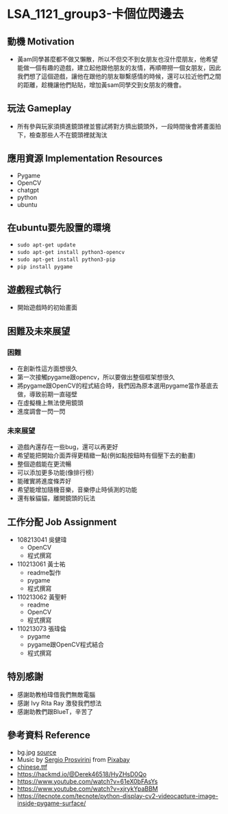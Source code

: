 # LSA_1121_group3-卡個位閃邊去


## 動機 Motivation
- 黃am同學甚麼都不做又懶散，所以不但交不到女朋友也沒什麼朋友，他希望能做一個有趣的遊戲，建立起他跟他朋友的友情，再順帶撈一個女朋友，因此我們想了這個遊戲，讓他在跟他的朋友聯繫感情的時候，還可以拉近他們之間的距離，趁機讓他們貼貼，增加黃sam同學交到女朋友的機會。

## 玩法 Gameplay
- 所有參與玩家須擠進鏡頭裡並嘗試將對方擠出鏡頭外，一段時間後會將畫面拍下，檢查那些人不在鏡頭裡就淘汰

## 應用資源 Implementation Resources
- Pygame
- OpenCV
- chatgpt
- python
- ubuntu

## 在ubuntu要先設置的環境
- `sudo apt-get update`
- `sudo apt-get install python3-opencv`
- `sudo apt-get install python3-pip`
- `pip install pygame`

## 遊戲程式執行
- 開始遊戲時的初始畫面

## 困難及未來展望
### 困難

- 在創新性這方面想很久
- 第一次接觸pygame跟opencv，所以要做出整個框架想很久
- 將pygame跟OpenCV的程式結合時，我們因為原本選用pygame當作基底去做，導致前期一直碰壁
- 在虛擬機上無法使用鏡頭
- 進度調會一閃一閃

### 未來展望

- 遊戲內還存在一些bug，還可以再更好
- 希望能把開始介面弄得更精緻一點(例如點按鈕時有個壓下去的動畫)
- 整個遊戲能在更流暢
- 可以添加更多功能(像排行榜）
- 能確實將進度條弄好
- 希望能增加隨機音樂，音樂停止時偵測的功能
- 還有躲貓貓，離開鏡頭的玩法

## 工作分配 Job Assignment
- 108213041 吳健瑋
  -  OpenCV
  -   程式撰寫
- 110213061 黃士祐
  -   readme製作
  -   pygame
  -   程式撰寫
- 110213062 黃聖軒
  -   readme
  -   OpenCV
  -   程式撰寫
- 110213073 張瑋倫
  -   pygame
  -   pygame跟OpenCV程式結合
  -   程式撰寫


## 特別感謝
- 感謝助教柏瑋借我們無敵電腦
- 感謝 Ivy Rita Ray 激發我們想法
- 感謝助教們跟BlueT，辛苦了

## 參考資料 Reference
- bg.jpg <a href="https://www.google.com/url?sa=i&url=https%3A%2F%2Fwww.backgroundlelo.com%2Fsnapseed-background-hd-4k-for-editing-download%2F&psig=AOvVaw00dEkhCvu_KNloM9zfBLPH&ust=1705055276263000&source=images&cd=vfe&opi=89978449&ved=0CBMQjRxqFwoTCKiMk4KQ1YMDFQAAAAAdAAAAABAD">source</a>
- Music by <a href="https://pixabay.com/users/top-flow-production-28521292/?utm_source=link-attribution&utm_medium=referral&utm_campaign=music&utm_content=181126">Sergio Prosvirini</a> from <a href="https://pixabay.com//?utm_source=link-attribution&utm_medium=referral&utm_campaign=music&utm_content=181126">Pixabay</a>
- <a href=https://github.com/ACh-K/Cubic-11.git>chinese.ttf</a>
- https://hackmd.io/@Derek46518/HyZHsD0Qo
- https://www.youtube.com/watch?v=61eX0bFAsYs
- https://www.youtube.com/watch?v=xjrykYpaBBM
- https://itecnote.com/tecnote/python-display-cv2-videocapture-image-inside-pygame-surface/
